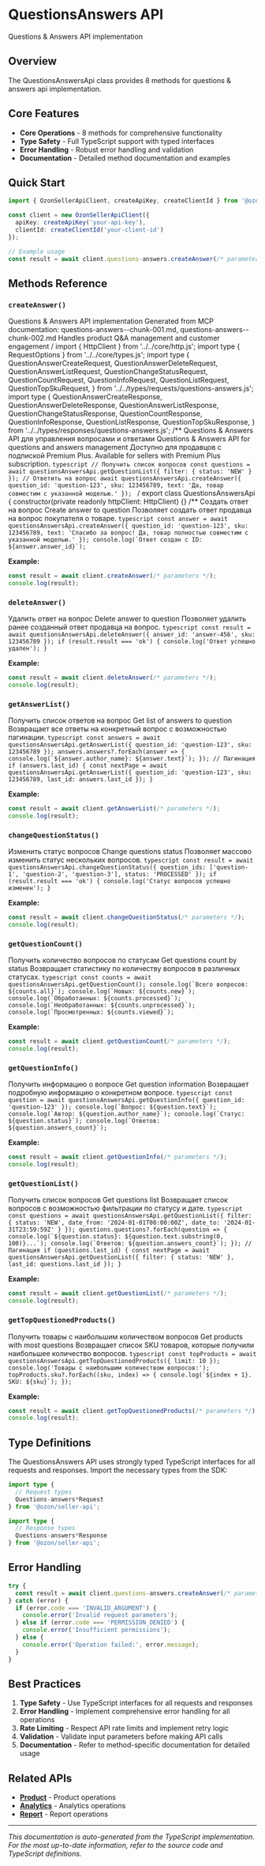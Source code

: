 # QuestionsAnswers API

Questions & Answers API implementation

## Overview

The QuestionsAnswersApi class provides 8 methods for questions & answers api implementation.

## Core Features

- **Core Operations** - 8 methods for comprehensive functionality
- **Type Safety** - Full TypeScript support with typed interfaces
- **Error Handling** - Robust error handling and validation
- **Documentation** - Detailed method documentation and examples

## Quick Start

```typescript
import { OzonSellerApiClient, createApiKey, createClientId } from '@ozon/seller-api';

const client = new OzonSellerApiClient({
  apiKey: createApiKey('your-api-key'),
  clientId: createClientId('your-client-id')
});

// Example usage
const result = await client.questions-answers.createAnswer(/* parameters */);
```

## Methods Reference

### `createAnswer()`

Questions & Answers API implementation Generated from MCP documentation: questions-answers--chunk-001.md, questions-answers--chunk-002.md Handles product Q&A management and customer engagement / import { HttpClient } from '../../core/http.js'; import type { RequestOptions } from '../../core/types.js'; import type { QuestionAnswerCreateRequest, QuestionAnswerDeleteRequest, QuestionAnswerListRequest, QuestionChangeStatusRequest, QuestionCountRequest, QuestionInfoRequest, QuestionListRequest, QuestionTopSkuRequest, } from '../../types/requests/questions-answers.js'; import type { QuestionAnswerCreateResponse, QuestionAnswerDeleteResponse, QuestionAnswerListResponse, QuestionChangeStatusResponse, QuestionCountResponse, QuestionInfoResponse, QuestionListResponse, QuestionTopSkuResponse, } from '../../types/responses/questions-answers.js'; /** Questions & Answers API для управления вопросами и ответами Questions & Answers API for questions and answers management Доступно для продавцов с подпиской Premium Plus. Available for sellers with Premium Plus subscription. ```typescript // Получить список вопросов const questions = await questionsAnswersApi.getQuestionList({ filter: { status: 'NEW' } }); // Ответить на вопрос await questionsAnswersApi.createAnswer({ question_id: 'question-123', sku: 123456789, text: 'Да, товар совместим с указанной моделью.' }); ``` / export class QuestionsAnswersApi { constructor(private readonly httpClient: HttpClient) {} /** Создать ответ на вопрос Create answer to question Позволяет создать ответ продавца на вопрос покупателя о товаре. ```typescript const answer = await questionsAnswersApi.createAnswer({ question_id: 'question-123', sku: 123456789, text: 'Спасибо за вопрос! Да, товар полностью совместим с указанной моделью.' }); console.log(`Ответ создан с ID: ${answer.answer_id}`); ```

**Example:**
```typescript
const result = await client.createAnswer(/* parameters */);
console.log(result);
```

### `deleteAnswer()`

Удалить ответ на вопрос Delete answer to question Позволяет удалить ранее созданный ответ продавца на вопрос. ```typescript const result = await questionsAnswersApi.deleteAnswer({ answer_id: 'answer-456', sku: 123456789 }); if (result.result === 'ok') { console.log('Ответ успешно удален'); } ```

**Example:**
```typescript
const result = await client.deleteAnswer(/* parameters */);
console.log(result);
```

### `getAnswerList()`

Получить список ответов на вопрос Get list of answers to question Возвращает все ответы на конкретный вопрос с возможностью пагинации. ```typescript const answers = await questionsAnswersApi.getAnswerList({ question_id: 'question-123', sku: 123456789 }); answers.answers?.forEach(answer => { console.log(`${answer.author_name}: ${answer.text}`); }); // Пагинация if (answers.last_id) { const nextPage = await questionsAnswersApi.getAnswerList({ question_id: 'question-123', sku: 123456789, last_id: answers.last_id }); } ```

**Example:**
```typescript
const result = await client.getAnswerList(/* parameters */);
console.log(result);
```

### `changeQuestionStatus()`

Изменить статус вопросов Change questions status Позволяет массово изменить статус нескольких вопросов. ```typescript const result = await questionsAnswersApi.changeQuestionStatus({ question_ids: ['question-1', 'question-2', 'question-3'], status: 'PROCESSED' }); if (result.result === 'ok') { console.log('Статус вопросов успешно изменен'); } ```

**Example:**
```typescript
const result = await client.changeQuestionStatus(/* parameters */);
console.log(result);
```

### `getQuestionCount()`

Получить количество вопросов по статусам Get questions count by status Возвращает статистику по количеству вопросов в различных статусах. ```typescript const counts = await questionsAnswersApi.getQuestionCount(); console.log(`Всего вопросов: ${counts.all}`); console.log(`Новых: ${counts.new}`); console.log(`Обработанных: ${counts.processed}`); console.log(`Необработанных: ${counts.unprocessed}`); console.log(`Просмотренных: ${counts.viewed}`); ```

**Example:**
```typescript
const result = await client.getQuestionCount(/* parameters */);
console.log(result);
```

### `getQuestionInfo()`

Получить информацию о вопросе Get question information Возвращает подробную информацию о конкретном вопросе. ```typescript const question = await questionsAnswersApi.getQuestionInfo({ question_id: 'question-123' }); console.log(`Вопрос: ${question.text}`); console.log(`Автор: ${question.author_name}`); console.log(`Статус: ${question.status}`); console.log(`Ответов: ${question.answers_count}`); ```

**Example:**
```typescript
const result = await client.getQuestionInfo(/* parameters */);
console.log(result);
```

### `getQuestionList()`

Получить список вопросов Get questions list Возвращает список вопросов с возможностью фильтрации по статусу и дате. ```typescript const questions = await questionsAnswersApi.getQuestionList({ filter: { status: 'NEW', date_from: '2024-01-01T00:00:00Z', date_to: '2024-01-31T23:59:59Z' } }); questions.questions?.forEach(question => { console.log(`${question.status}: ${question.text.substring(0, 100)}...`); console.log(`Ответов: ${question.answers_count}`); }); // Пагинация if (questions.last_id) { const nextPage = await questionsAnswersApi.getQuestionList({ filter: { status: 'NEW' }, last_id: questions.last_id }); } ```

**Example:**
```typescript
const result = await client.getQuestionList(/* parameters */);
console.log(result);
```

### `getTopQuestionedProducts()`

Получить товары с наибольшим количеством вопросов Get products with most questions Возвращает список SKU товаров, которые получили наибольшее количество вопросов. ```typescript const topProducts = await questionsAnswersApi.getTopQuestionedProducts({ limit: 10 }); console.log('Товары с наибольшим количеством вопросов:'); topProducts.sku?.forEach((sku, index) => { console.log(`${index + 1}. SKU: ${sku}`); }); ```

**Example:**
```typescript
const result = await client.getTopQuestionedProducts(/* parameters */);
console.log(result);
```

## Type Definitions

The QuestionsAnswers API uses strongly typed TypeScript interfaces for all requests and responses. Import the necessary types from the SDK:

```typescript
import type {
  // Request types
  Questions-answers*Request
} from '@ozon/seller-api';

import type {
  // Response types  
  Questions-answers*Response
} from '@ozon/seller-api';
```

## Error Handling

```typescript
try {
  const result = await client.questions-answers.createAnswer(/* parameters */);
} catch (error) {
  if (error.code === 'INVALID_ARGUMENT') {
    console.error('Invalid request parameters');
  } else if (error.code === 'PERMISSION_DENIED') {
    console.error('Insufficient permissions');
  } else {
    console.error('Operation failed:', error.message);
  }
}
```

## Best Practices

1. **Type Safety** - Use TypeScript interfaces for all requests and responses
2. **Error Handling** - Implement comprehensive error handling for all operations
3. **Rate Limiting** - Respect API rate limits and implement retry logic
4. **Validation** - Validate input parameters before making API calls
5. **Documentation** - Refer to method-specific documentation for detailed usage

## Related APIs

- **[Product](./product.md)** - Product operations
- **[Analytics](./analytics.md)** - Analytics operations
- **[Report](./report.md)** - Report operations

---

*This documentation is auto-generated from the TypeScript implementation. For the most up-to-date information, refer to the source code and TypeScript definitions.*